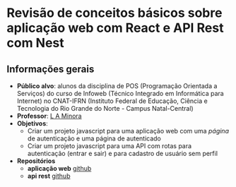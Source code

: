 # Revisão de conceitos básicos sobre aplicação web com React e API Rest com Nest

## Informações gerais

- **Público alvo**: alunos da disciplina de POS (Programação Orientada a Serviços) do curso de Infoweb (Técnico Integrado em Informática para Internet) no CNAT-IFRN (Instituto Federal de Educação, Ciência e Tecnologia do Rio Grande do Norte - Campus Natal-Central)
- **Professor**: [L A Minora](https://github.com/leonardo-minora/)
- **Objetivos**:
  - Criar um projeto javascript para uma aplicação web com uma _página_ de autenticação e uma página de autenticado
  - Criar um projeto javascript para uma API com rotas para autenticação (entrar e sair) e para cadastro de usuário sem perfil 
- **Repositórios**
  - **aplicação web** [github]()
  - **api rest** [github]()
